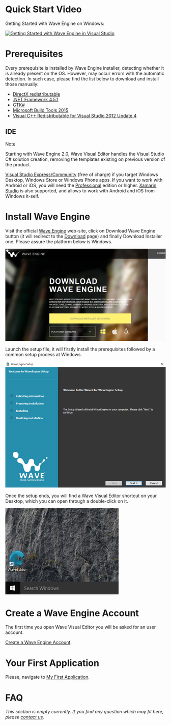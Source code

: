 # Quick Start Video

Getting Started with Wave Engine on Windows:

[![Getting Started with Wave Engine in Visual Studio](http://img.youtube.com/vi/NnkcyskNjKs/0.jpg)](https://youtu.be/NnkcyskNjKs)

# Prerequisites

Every prerequisite is installed by Wave Engine installer, detecting whether it is already present on the OS. However, may occur errors with the automatic detection. In such case, please find the list below to download and install those manually:

 - [DirectX redistributable](http://www.microsoft.com/en-us/download/details.aspx?id=8109)
 - [.NET Framework 4.5.1](http://www.microsoft.com/en-us/download/details.aspx?id=40773)
 - [GTK#](http://download.xamarin.com/GTKforWindows/Windows/gtk-sharp-2.12.26.msi)
 - [Microsoft Build Tools 2015](http://www.microsoft.com/en-us/download/details.aspx?id=48159)
 - [Visual C++ Redistributable for Visual Studio 2012 Update 4](http://www.microsoft.com/en-US/download/details.aspx?id=30679)

## IDE

> [!Note] 
> Starting with Wave Engine 2.0, Wave Visual Editor handles the Visual Studio C# solution creation, removing the templates existing on previous version of the product. 

[Visual Studio Express/Community](http://www.visualstudio.com/products/visual-studio-express-vs) (free of charge) if you target Windows Desktop, Windows Store or Windows Phone apps. If you want to work with Android or iOS, you will need the [Professional](https://www.visualstudio.com/products/visual-studio-professional-with-msdn-vs) edition or higher. [Xamarin Studio](http://xamarin.com/studio) is also supported, and allows to work with Android and iOS from Windows it-self.

# Install Wave Engine

Visit the official [Wave Engine](https://waveengine.net/) web-site, click on Download Wave Engine button (it will redirect to the [Download](http://waveengine.net/Downloads) page) and finally Download Installer one. Please assure the platform below is Windows.

![Download Wave Windows](images/DownloadWaveIntallerWindows.PNG)

Launch the setup file, it will firstly install the prerequisites followed by a common setup process at Windows.

![Wave Installer](images/WaveInstaller.PNG)

Once the setup ends, you will find a Wave Visual Editor shortcut on your Desktop, which you can open through a double-click on it.

![Wave Editor Short cut](images/WaveEditorShortCut.PNG)

# Create a Wave Engine Account
The first time you open Wave Visual Editor you will be asked for an user account.

[Create a Wave Engine Account](Create-Account.md).

# Your First Application

Please, navigate to [My First Application](My-First-Application.md).

# FAQ

_This section is empty currently. If you find any question which may fit here, please [contact us](https://waveengine.net/Company#Contact)._